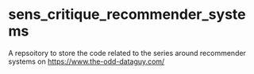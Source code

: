 # sens_critique_recommender_systems
A repsoitory to store the code related to the series around recommender systems on https://www.the-odd-dataguy.com/
